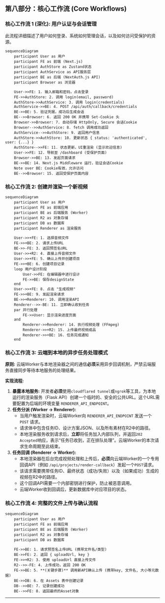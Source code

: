 ## **第八部分：核心工作流 (Core Workflows)**

### **核心工作流 1 (深化): 用户认证与会话管理**

此流程详细描述了用户如何登录、系统如何管理会话，以及如何访问受保护的资源。

```mermaid
sequenceDiagram
    participant User as 用户
    participant FE as 前端 (Next.js)
    participant AuthStore as Zustand状态
    participant AuthService as API服务层
    participant BE as 后端 (NextAuth.js API)
    participant Browser as 浏览器

    User->>FE: 1. 输入邮箱和密码，点击登录
    FE->>AuthStore: 2. 调用 login(email, password)
    AuthStore->>AuthService: 3. 调用 login(credentials)
    AuthService->>BE: 4. POST /api/auth/callback/credentials
    BE->>BE: 5. 验证凭据，成功后生成会话
    BE-->>Browser: 6. 返回 200 OK 并携带 Set-Cookie 头
    Browser->>Browser: 7. 自动存储 HttpOnly, Secure 会话Cookie
    Browser-->>AuthService: 8. fetch 调用成功返回
    AuthService-->>AuthStore: 9. 返回用户信息
    AuthStore->>AuthStore: 10. 更新状态 { status: 'authenticated', user: {...} }
    AuthStore-->>FE: 11. 状态更新，UI重渲染 (显示欢迎信息)
    User->>FE: 12. 导航至 /dashboard (受保护页面)
    Browser->>BE: 13. 发起页面请求
    BE->>BE: 14. Next.js Middleware 运行，验证会话Cookie
    Note over BE: Cookie有效，允许访问
    BE-->>Browser: 15. 返回受保护页面内容
```

### **核心工作流 2: 创建并渲染一个新视频**

```mermaid
sequenceDiagram
    participant User as 用户
    participant FE as 前端应用
    participant BE as 后端服务 (Worker)
    participant R2 as 对象存储
    participant DB as 数据库
    participant Renderer as 渲染服务

    User->>+FE: 1. 选择音频文件
    FE->>+BE: 2. 请求上传URL
    BE->>-FE: 3. 返回预签名URL
    User->>+R2: 4. 直接上传音频文件
    User->>+FE: 5. 确认上传并创建项目
    FE->>+BE: 6. 创建项目记录
    loop 用户设计阶段
        User->>FE: 在编辑器中进行设计
        FE->>BE: 保存designState
    end
    User->>+FE: 8. 点击 "生成视频"
    FE->>+BE: 9. 发起渲染请求
    BE->>+Renderer: 10. 调用渲染API
    Renderer-->>-BE: 11. 立即确认收到任务
    par 并行处理
        FE->>User: 显示渲染进度页面
    and
        Renderer->>Renderer: 14. 执行视频处理 (FFmpeg)
        Renderer->>+R2: 15. 上传最终视频成品
        Renderer->>+BE: 16. 任务完成通知
    end
```

### **核心工作流 3: 云端到本地的异步任务处理模式**

**原则:** 云端Worker与本地渲染器之间的通信**必须**采用异步回调机制，严禁云端服务直接同步等待本地服务的处理结果。

**实现流程:**

1. **暴露本地服务:** 开发者**必须**使用`cloudflared tunnel`或`ngrok`等工具，为本地运行的渲染服务（Flask API）创建一个临时的、安全的公共URL。这个URL需要配置为后端的环境变量 `RENDERER_API_ENDPOINT`。
2. **任务分派 (Worker -> Renderer):**
   * 当用户触发渲染时，云端Worker向 `RENDERER_API_ENDPOINT` 发送一个 `POST` 请求。
   * 请求体中包含任务ID、设计方案JSON、以及所有素材在R2中的路径。
   * 本地渲染服务收到请求后，**立即**将任务加入内部队列，并返回`202 Accepted`响应，表示“任务已收到，正在排队处理”。云端Worker的本次请求生命周期至此结束。
3. **任务回调 (Renderer -> Worker):**
   * 本地渲染器在后台完成视频处理和上传后，**必须**向云端Worker的一个专用回调API（例如 `/api/projects/render-callback`）发起一个`POST`请求。
   * 该请求需要携带任务ID、最终状态（成功/失败）以及（如果成功）生成的视频在R2中的路径。
   * 这个回调API需要一个内部密钥进行保护，防止被恶意调用。
   * 云端Worker收到回调后，更新数据库中对应项目的状态。

### **核心工作流 4: 完整的文件上传与确认流程**

```mermaid
sequenceDiagram
    participant User as 用户
    participant FE as 前端应用
    participant BE as 后端服务 (Worker)
    participant R2 as 对象存储
    participant DB as 数据库

    FE->>BE: 1. 请求预签名上传URL (携带文件名/类型)
    BE->>FE: 2. 返回 { uploadUrl, key }
    FE->>+R2: 3. 使用 uploadUrl 直接上传文件
    R2-->>-FE: 4. 上传成功，返回 200 OK
    FE->>BE: 5. **(关键步骤)** 调用新API确认上传 (携带key, 文件名, 大小等元数据)
    BE->>DB: 6. 在 Assets 表中创建记录
    DB-->>BE: 7. 记录创建成功
    BE-->>FE: 8. 返回最终的Asset对象
```

***

